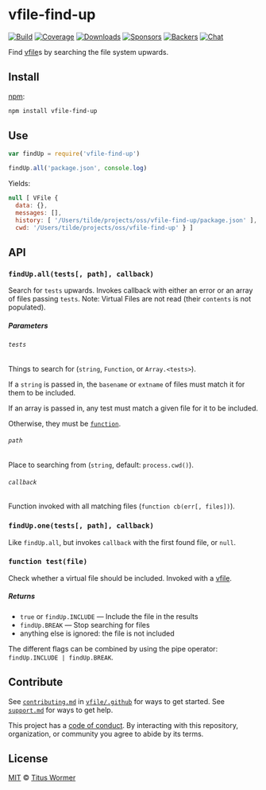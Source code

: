 # vfile-find-up

[![Build][build-badge]][build]
[![Coverage][coverage-badge]][coverage]
[![Downloads][downloads-badge]][downloads]
[![Sponsors][sponsors-badge]][collective]
[![Backers][backers-badge]][collective]
[![Chat][chat-badge]][chat]

Find [vfile][]s by searching the file system upwards.

## Install

[npm][]:

```sh
npm install vfile-find-up
```

## Use

```js
var findUp = require('vfile-find-up')

findUp.all('package.json', console.log)
```

Yields:

```js
null [ VFile {
  data: {},
  messages: [],
  history: [ '/Users/tilde/projects/oss/vfile-find-up/package.json' ],
  cwd: '/Users/tilde/projects/oss/vfile-find-up' } ]
```

## API

### `findUp.all(tests[, path], callback)`

Search for `tests` upwards.
Invokes callback with either an error or an array of files passing `tests`.
Note: Virtual Files are not read (their `contents` is not populated).

##### Parameters

###### `tests`

Things to search for (`string`, `Function`, or `Array.<tests>`).

If a `string` is passed in, the `basename` or `extname` of files must match it
for them to be included.

If an array is passed in, any test must match a given file for it to be
included.

Otherwise, they must be [`function`][test].

###### `path`

Place to searching from (`string`, default: `process.cwd()`).

###### `callback`

Function invoked with all matching files (`function cb(err[, files])`).

### `findUp.one(tests[, path], callback)`

Like `findUp.all`, but invokes `callback` with the first found file, or `null`.

### `function test(file)`

Check whether a virtual file should be included.
Invoked with a [vfile][].

##### Returns

*   `true` or `findUp.INCLUDE` — Include the file in the results
*   `findUp.BREAK` — Stop searching for files
*   anything else is ignored: the file is not included

The different flags can be combined by using the pipe operator:
`findUp.INCLUDE | findUp.BREAK`.

## Contribute

See [`contributing.md`][contributing] in [`vfile/.github`][health] for ways to
get started.
See [`support.md`][support] for ways to get help.

This project has a [code of conduct][coc].
By interacting with this repository, organization, or community you agree to
abide by its terms.

## License

[MIT][license] © [Titus Wormer][author]

<!-- Definitions -->

[build-badge]: https://img.shields.io/travis/vfile/vfile-find-up.svg

[build]: https://travis-ci.org/vfile/vfile-find-up

[coverage-badge]: https://img.shields.io/codecov/c/github/vfile/vfile-find-up.svg

[coverage]: https://codecov.io/github/vfile/vfile-find-up

[downloads-badge]: https://img.shields.io/npm/dm/vfile-find-up.svg

[downloads]: https://www.npmjs.com/package/vfile-find-up

[sponsors-badge]: https://opencollective.com/unified/sponsors/badge.svg

[backers-badge]: https://opencollective.com/unified/backers/badge.svg

[collective]: https://opencollective.com/unified

[chat-badge]: https://img.shields.io/badge/chat-discussions-success.svg

[chat]: https://github.com/vfile/vfile/discussions

[npm]: https://docs.npmjs.com/cli/install

[contributing]: https://github.com/vfile/.github/blob/HEAD/contributing.md

[support]: https://github.com/vfile/.github/blob/HEAD/support.md

[health]: https://github.com/vfile/.github

[coc]: https://github.com/vfile/.github/blob/HEAD/code-of-conduct.md

[license]: license

[author]: https://wooorm.com

[vfile]: https://github.com/vfile/vfile

[test]: #function-testfile
